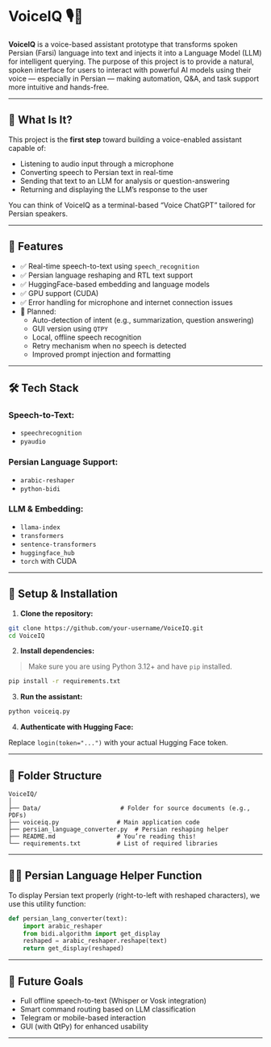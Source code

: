 
# VoiceIQ 🎙🧠

**VoiceIQ** is a voice-based assistant prototype that transforms spoken Persian (Farsi) language into text and injects it into a Language Model (LLM) for intelligent querying. The purpose of this project is to provide a natural, spoken interface for users to interact with powerful AI models using their voice — especially in Persian — making automation, Q&A, and task support more intuitive and hands-free.

---

## 🧠 What Is It?

This project is the **first step** toward building a voice-enabled assistant capable of:

- Listening to audio input through a microphone
- Converting speech to Persian text in real-time
- Sending that text to an LLM for analysis or question-answering
- Returning and displaying the LLM’s response to the user

You can think of VoiceIQ as a terminal-based “Voice ChatGPT” tailored for Persian speakers.

---

## 🎯 Features

- ✅ Real-time speech-to-text using `speech_recognition`
- ✅ Persian language reshaping and RTL text support
- ✅ HuggingFace-based embedding and language models
- ✅ GPU support (CUDA)
- ✅ Error handling for microphone and internet connection issues
- 🚧 Planned:
  - Auto-detection of intent (e.g., summarization, question answering)
  - GUI version using `QTPY`
  - Local, offline speech recognition
  - Retry mechanism when no speech is detected
  - Improved prompt injection and formatting

---

## 🛠 Tech Stack

### Speech-to-Text:
- `speechrecognition`
- `pyaudio`

### Persian Language Support:
- `arabic-reshaper`
- `python-bidi`

### LLM & Embedding:
- `llama-index`
- `transformers`
- `sentence-transformers`
- `huggingface_hub`
- `torch` with CUDA

---

## 🔧 Setup & Installation

1. **Clone the repository:**

```bash
git clone https://github.com/your-username/VoiceIQ.git
cd VoiceIQ
```

2. **Install dependencies:**

> Make sure you are using Python 3.12+ and have `pip` installed.

```bash
pip install -r requirements.txt
```

3. **Run the assistant:**

```bash
python voiceiq.py
```

4. **Authenticate with Hugging Face:**

Replace `login(token="...")` with your actual Hugging Face token.

---

## 📂 Folder Structure

```
VoiceIQ/
│
├── Data/                      # Folder for source documents (e.g., PDFs)
├── voiceiq.py                # Main application code
├── persian_language_converter.py  # Persian reshaping helper
├── README.md                 # You’re reading this!
└── requirements.txt          # List of required libraries
```

---


## 🙋‍♂️ Persian Language Helper Function

To display Persian text properly (right-to-left with reshaped characters), we use this utility function:

```python
def persian_lang_converter(text):
    import arabic_reshaper
    from bidi.algorithm import get_display
    reshaped = arabic_reshaper.reshape(text)
    return get_display(reshaped)
```

---

## 🔮 Future Goals

- Full offline speech-to-text (Whisper or Vosk integration)
- Smart command routing based on LLM classification
- Telegram or mobile-based interaction
- GUI (with QtPy) for enhanced usability

---

